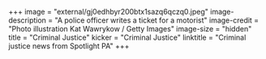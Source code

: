 +++
image = "external/gj0edhbyr200btx1sazq6qczq0.jpeg"
image-description = "A police officer writes a ticket for a motorist"
image-credit = "Photo illustration Kat Wawrykow / Getty Images"
image-size = "hidden"
title = "Criminal Justice"
kicker = "Criminal Justice"
linktitle = "Criminal justice news from Spotlight PA"
+++
